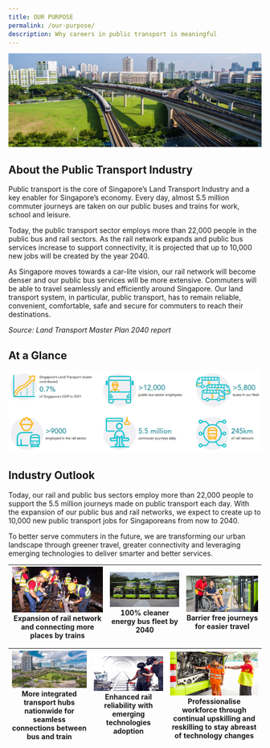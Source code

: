 ```yaml
---
title: OUR PURPOSE
permalink: /our-purpose/
description: Why careers in public transport is meaningful
---
```

![](/images/our-purpose-banner-1920x710-1.jpg)

## About the Public Transport Industry
Public transport is the core of Singapore’s Land Transport Industry and a key enabler for Singapore’s economy. Every day, almost 5.5 million commuter journeys are taken on our public buses and trains for work, school and leisure.

Today, the public transport sector employs more than 22,000 people in the public bus and rail sectors. As the rail network expands and public bus services increase to support connectivity, it is projected that up to 10,000 new jobs will be created by the year 2040.

As Singapore moves towards a car-lite vision, our rail network will become denser and our public bus services will be more extensive. Commuters will be able to travel seamlessly and efficiently around Singapore. Our land transport system, in particular, public transport, has to remain reliable, convenient, comfortable, safe and secure for commuters to reach their destinations.

_Source: Land Transport Master Plan 2040 report_

## At a Glance
![](/images/public%20transport%20industry%20outlook.png)

## Industry Outlook
Today, our rail and public bus sectors employ more than 22,000 people to support the 5.5 million journeys made on public transport each day. With the expansion of our public bus and rail networks, we expect to create up to 10,000 new public transport jobs for Singaporeans from now to 2040.

To better serve commuters in the future, we are transforming our urban landscape through greener travel, greater connectivity and leveraging emerging technologies to deliver smarter and better services.



| ![](/images/expansion-of-rail-network-447x223-1.jpg)Expansion of rail network and connecting more places by trains | ![](/images/clear-energy-447x223-1.jpg)100% cleaner energy bus fleet by 2040 | ![](/images/barrier-free-journey-447x223-1.jpg)Barrier free journeys for easier travel |
| -------- | -------- | -------- |

| ![](/images/industry-outlook4.jpg)More integrated transport hubs nationwide for seamless connections between bus and train | ![](/images/vr-tech.jpg)Enhanced rail reliability with emerging technologies adoption | ![](/images/continual-upskilling-447x223-1.jpg) Professionalise workforce through continual upskilling and reskilling to stay abreast of technology changes |
| -------- | -------- | -------- |